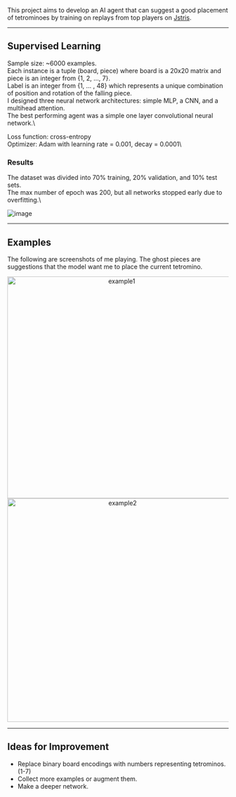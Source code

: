 
This project aims to develop an AI agent that can suggest a good placement of tetrominoes by training on replays from top players on [Jstris](https://jstris.jezevec10.com/).

---

## Supervised Learning

Sample size: ~6000 examples. \
Each instance is a tuple (board, piece) where board is a 20x20 matrix and piece is an integer from {1, 2, ..., 7}.\
Label is an integer from {1, ... , 48} which represents a unique combination of position and rotation of the falling piece.\
I designed three neural network architectures: simple MLP, a CNN, and a multihead attention.\
The best performing agent was a simple one layer convolutional neural network.\

Loss function: cross-entropy\
Optimizer: Adam with learning rate = 0.001, decay = 0.0001\

### Results
The dataset was divided into 70% training, 20% validation, and 10% test sets.\
The max number of epoch was 200, but all networks stopped early due to overfitting.\

![image](https://github.com/user-attachments/assets/b1dd4950-cbcc-4974-8d75-9cd551e50a11)


---

## Examples
The following are screenshots of me playing. The ghost pieces are suggestions that the model want me to place the current tetromino.

<p align="center">
  <img width="505" alt="example1" src="https://github.com/user-attachments/assets/767bc4d3-4e0b-4ca1-8686-baf70b16b631" />
  <img width="509" alt="example2" src="https://github.com/user-attachments/assets/2b93162d-7205-46cc-ae18-19d477d130e8" />
</p>

---

## Ideas for Improvement

- Replace binary board encodings with numbers representing tetrominos. (1-7)
- Collect more examples or augment them.
- Make a deeper network.
